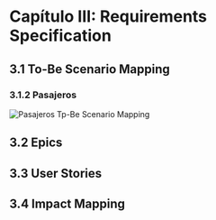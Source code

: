 # Capítulo III: Requirements Specification

## 3.1 To-Be Scenario Mapping

### 3.1.2 Pasajeros

![Pasajeros Tp-Be Scenario Mapping](https://raw.githubusercontent.com/TechSolutions-2024-I-IOT/upc-pre-202401-si572-WS71-techsolutions-report/feature/chapter-III/Resources/images/To-Be%20scenario%20pasajeros.jpg)

## 3.2 Epics

## 3.3 User Stories

## 3.4 Impact Mapping
